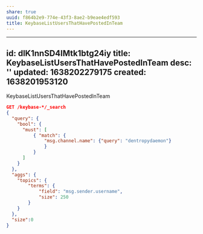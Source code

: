 ```yaml
---
share: true
uuid: f864b2e9-774e-43f3-8ae2-b9eae4edf593
title: KeybaseListUsersThatHavePostedInTeam
---
```

---
id: dlK1nnSD4IMtk1btg24iy
title: KeybaseListUsersThatHavePostedInTeam
desc: ''
updated: 1638202279175
created: 1638201953120
---

KeybaseListUsersThatHavePostedInTeam

``` json
GET /keybase-*/_search
{   
  "query": {
    "bool": {
      "must": [
          { "match": {
              "msg.channel.name": {"query": "dentropydaemon"}
              }
          }
      ]
    }
  },
  "aggs": {
    "topics": {
        "terms": {
            "field": "msg.sender.username",
            "size": 250
        }
    }
  },
  "size":0
}
```
